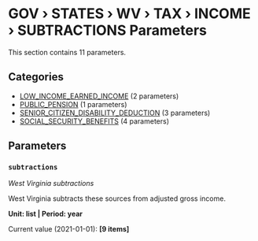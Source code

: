 # GOV › STATES › WV › TAX › INCOME › SUBTRACTIONS Parameters

This section contains 11 parameters.

## Categories

- [LOW_INCOME_EARNED_INCOME](low_income_earned_income/index.md) (2 parameters)
- [PUBLIC_PENSION](public_pension/index.md) (1 parameters)
- [SENIOR_CITIZEN_DISABILITY_DEDUCTION](senior_citizen_disability_deduction/index.md) (3 parameters)
- [SOCIAL_SECURITY_BENEFITS](social_security_benefits/index.md) (4 parameters)

## Parameters

### `subtractions`
*West Virginia subtractions*

West Virginia subtracts these sources from adjusted gross income.

**Unit: list | Period: year**

Current value (2021-01-01): **[9 items]**

